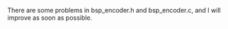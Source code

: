 There are some problems in bsp_encoder.h and bsp_encoder.c, and I will improve as soon as possible.
